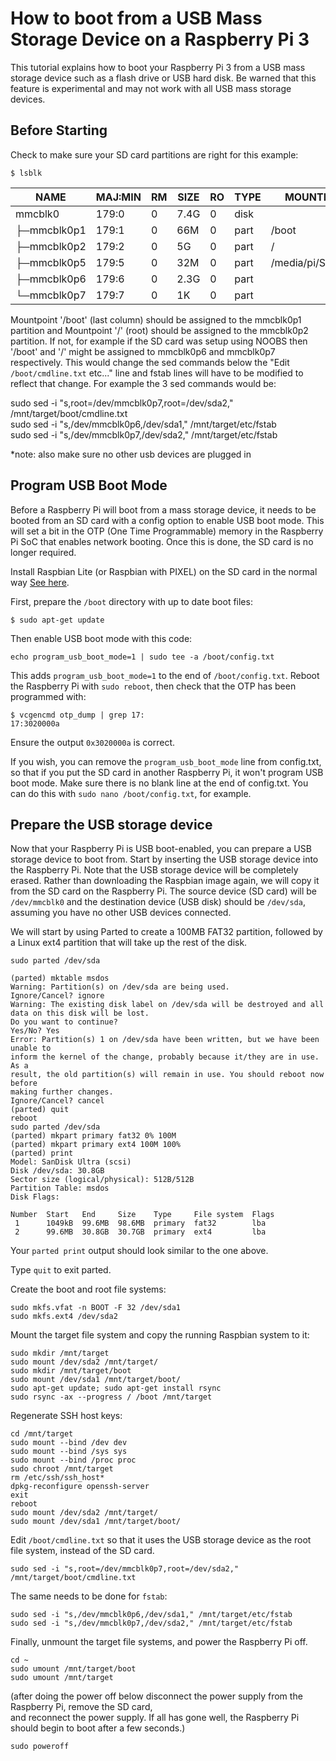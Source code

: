 # How to boot from a USB Mass Storage Device on a Raspberry Pi 3
This tutorial explains how to boot your Raspberry Pi 3 from a USB mass storage device such as a flash drive or USB hard disk. Be warned that this feature is experimental and may not work with all USB mass storage devices.

## Before Starting
Check to make sure your SD card partitions are right for this example:
```
$ lsblk
```
NAME        | MAJ:MIN | RM  | SIZE | RO | TYPE | MOUNTPOINT         |
------------|---------|-----|------|----|------|--------------------|
mmcblk0     | 179:0   |  0  | 7.4G | 0  | disk |                    |
├─mmcblk0p1 | 179:1   |  0  |  66M | 0  | part | /boot              |
├─mmcblk0p2 | 179:2   |  0  |   5G | 0  | part | /                  |
├─mmcblk0p5 | 179:5   |  0  |  32M | 0  | part | /media/pi/SETTINGS | 
├─mmcblk0p6 | 179:6   |  0  | 2.3G | 0  | part |                    | 
└─mmcblk0p7 | 179:7   |  0  |   1K | 0  | part |                    |

Mountpoint '/boot' (last column) should be assigned to the mmcblk0p1 partition and Mountpoint '/' (root) should be assigned to the mmcblk0p2 partition.  If not, for example if the SD card was setup using NOOBS then '/boot' and '/' might be assigned to mmcblk0p6 and mmcblk0p7 respectively.  This would change the sed commands below the "Edit `/boot/cmdline.txt` etc..." line and fstab lines will have to be modified to reflect that change.  For example the 3 sed commands would be:  

sudo sed -i "s,root=/dev/mmcblk0p7,root=/dev/sda2," /mnt/target/boot/cmdline.txt  
sudo sed -i "s,/dev/mmcblk0p6,/dev/sda1," /mnt/target/etc/fstab  
sudo sed -i "s,/dev/mmcblk0p7,/dev/sda2," /mnt/target/etc/fstab   

*note: also make sure no other usb devices are plugged in  

## Program USB Boot Mode
Before a Raspberry Pi will boot from a mass storage device, it needs to be booted from an SD card with a config option to enable USB boot mode. This will set a bit in the OTP (One Time Programmable) memory in the Raspberry Pi SoC that enables network booting. Once this is done, the SD card is no longer required. 

Install Raspbian Lite (or Raspbian with PIXEL) on the SD card in the normal way [See here](../../../installation/installing-images/README.md).

First, prepare the `/boot` directory with up to date boot files:
```
$ sudo apt-get update
```
Then enable USB boot mode with this code: 
```
echo program_usb_boot_mode=1 | sudo tee -a /boot/config.txt
```

This adds `program_usb_boot_mode=1` to the end of `/boot/config.txt`. Reboot the Raspberry Pi with `sudo reboot`, then check that the OTP has been programmed with:

```
$ vcgencmd otp_dump | grep 17:
17:3020000a
```

Ensure the output `0x3020000a` is correct.

If you wish, you can remove the `program_usb_boot_mode` line from config.txt, so that if you put the SD card in another Raspberry Pi, it won't program USB boot mode. Make sure there is no blank line at the end of config.txt. You can do this with `sudo nano /boot/config.txt`, for example.

## Prepare the USB storage device
Now that your Raspberry Pi is USB boot-enabled, you can prepare a USB storage device to boot from. Start by inserting the USB storage device into the Raspberry Pi. Note that the USB storage device will be completely erased. Rather than downloading the Raspbian image again, we will copy it from the SD card on the Raspberry Pi. The source device (SD card) will be `/dev/mmcblk0` and the destination device (USB disk) should be `/dev/sda`, assuming you have no other USB devices connected.

We will start by using Parted to create a 100MB FAT32 partition, followed by a Linux ext4 partition that will take up the rest of the disk.

```
sudo parted /dev/sda

(parted) mktable msdos
Warning: Partition(s) on /dev/sda are being used.
Ignore/Cancel? ignore
Warning: The existing disk label on /dev/sda will be destroyed and all data on this disk will be lost.  
Do you want to continue?
Yes/No? Yes
Error: Partition(s) 1 on /dev/sda have been written, but we have been unable to
inform the kernel of the change, probably because it/they are in use. As a
result, the old partition(s) will remain in use. You should reboot now before
making further changes.
Ignore/Cancel? cancel
(parted) quit
reboot
sudo parted /dev/sda
(parted) mkpart primary fat32 0% 100M
(parted) mkpart primary ext4 100M 100%
(parted) print
Model: SanDisk Ultra (scsi)
Disk /dev/sda: 30.8GB
Sector size (logical/physical): 512B/512B
Partition Table: msdos
Disk Flags:

Number  Start   End     Size    Type     File system  Flags
 1      1049kB  99.6MB  98.6MB  primary  fat32        lba
 2      99.6MB  30.8GB  30.7GB  primary  ext4         lba
```
Your `parted print` output should look similar to the one above.

Type `quit` to exit parted.

Create the boot and root file systems:
```
sudo mkfs.vfat -n BOOT -F 32 /dev/sda1
sudo mkfs.ext4 /dev/sda2
```

Mount the target file system and copy the running Raspbian system to it:
```
sudo mkdir /mnt/target
sudo mount /dev/sda2 /mnt/target/
sudo mkdir /mnt/target/boot
sudo mount /dev/sda1 /mnt/target/boot/
sudo apt-get update; sudo apt-get install rsync
sudo rsync -ax --progress / /boot /mnt/target
```

Regenerate SSH host keys:
```
cd /mnt/target
sudo mount --bind /dev dev
sudo mount --bind /sys sys
sudo mount --bind /proc proc
sudo chroot /mnt/target
rm /etc/ssh/ssh_host*
dpkg-reconfigure openssh-server
exit
reboot
sudo mount /dev/sda2 /mnt/target/
sudo mount /dev/sda1 /mnt/target/boot/
```

Edit `/boot/cmdline.txt` so that it uses the USB storage device as the root file system, instead of the SD card.

```
sudo sed -i "s,root=/dev/mmcblk0p7,root=/dev/sda2," /mnt/target/boot/cmdline.txt
```

The same needs to be done for `fstab`:
```
sudo sed -i "s,/dev/mmcblk0p6,/dev/sda1," /mnt/target/etc/fstab
sudo sed -i "s,/dev/mmcblk0p7,/dev/sda2," /mnt/target/etc/fstab
```

Finally, unmount the target file systems, and power the Raspberry Pi off.
```
cd ~
sudo umount /mnt/target/boot 
sudo umount /mnt/target
```
(after doing the power off below disconnect the power supply from the Raspberry Pi, remove the SD card,  
and reconnect the power supply. If all has gone well, the Raspberry Pi should begin to boot after a few seconds.)
```
sudo poweroff 
```
